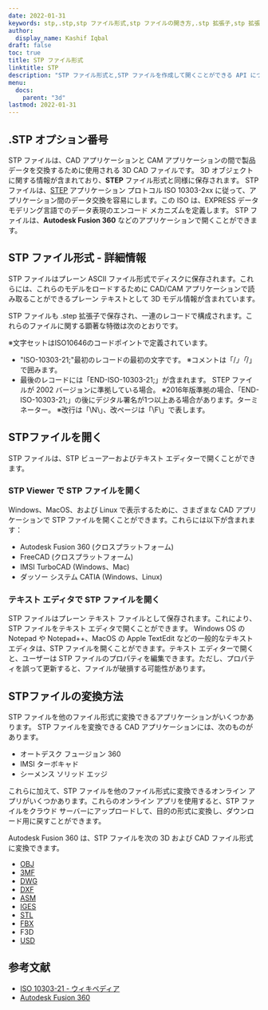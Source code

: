 ```yaml
---
date: 2022-01-31
keywords: stp,.stp,stp ファイル形式,stp ファイルの開き方,.stp 拡張子,stp 拡張子
author:
  display_name: Kashif Iqbal
draft: false
toc: true
title: STP ファイル形式
linktitle: STP
description: "STP ファイル形式と,STP ファイルを作成して開くことができる API について学習します。"
menu:
  docs:
    parent: "3d"
lastmod: 2022-01-31
---
```


## .STP オプション番号

STP ファイルは、CAD アプリケーションと CAM アプリケーションの間で製品データを交換するために使用される 3D CAD ファイルです。 3D オブジェクトに関する情報が含まれており、**STEP** ファイル形式と同様に保存されます。 STP ファイルは、[STEP](/3d/step/) アプリケーション プロトコル ISO 10303-2xx に従って、アプリケーション間のデータ交換を容易にします。この ISO は、EXPRESS データ モデリング言語でのデータ表現のエンコード メカニズムを定義します。 STP ファイルは、**Autodesk Fusion 360** などのアプリケーションで開くことができます。

## STP ファイル形式 - 詳細情報

STP ファイルはプレーン ASCII ファイル形式でディスクに保存されます。これらには、これらのモデルをロードするために CAD/CAM アプリケーションで読み取ることができるプレーン テキストとして 3D モデル情報が含まれています。

STP ファイルも .step 拡張子で保存され、一連のレコードで構成されます。これらのファイルに関する顕著な特徴は次のとおりです。

※文字セットはISO10646のコードポイントで定義されています。
* "ISO-10303-21;"最初のレコードの最初の文字です。
※コメントは「/*」「*/」で囲みます。
* 最後のレコードには「END-ISO-10303-21;」が含まれます。 STEP ファイルが 2002 バージョンに準拠している場合。
※2016年版準拠の場合、「END-ISO-10303-21;」の後にデジタル署名が1つ以上ある場合があります。ターミネーター。
※改行は「\N\」、改ページは「\F\」で表します。

## STPファイルを開く

STP ファイルは、STP ビューアーおよびテキスト エディターで開くことができます。

### STP Viewer で STP ファイルを開く

Windows、MacOS、および Linux で表示するために、さまざまな CAD アプリケーションで STP ファイルを開くことができます。これらには以下が含まれます：

* Autodesk Fusion 360 (クロスプラットフォーム)
* FreeCAD (クロスプラットフォーム)
* IMSI TurboCAD (Windows、Mac)
* ダッソー システム CATIA (Windows、Linux)

### テキスト エディタで STP ファイルを開く

STP ファイルはプレーン テキスト ファイルとして保存されます。これにより、STP ファイルをテキスト エディタで開くことができます。 Windows OS の Notepad や Notepad++、MacOS の Apple TextEdit などの一般的なテキスト エディタは、STP ファイルを開くことができます。テキスト エディターで開くと、ユーザーは STP ファイルのプロパティを編集できます。ただし、プロパティを誤って更新すると、ファイルが破損する可能性があります。

## STPファイルの変換方法

STP ファイルを他のファイル形式に変換できるアプリケーションがいくつかあります。 STP ファイルを変換できる CAD アプリケーションには、次のものがあります。

* オートデスク フュージョン 360
* IMSI ターボキャド
* シーメンス ソリッド エッジ

これらに加えて、STP ファイルを他のファイル形式に変換できるオンライン アプリがいくつかあります。これらのオンライン アプリを使用すると、STP ファイルをクラウド サーバーにアップロードして、目的の形式に変換し、ダウンロード用に戻すことができます。

Autodesk Fusion 360 は、STP ファイルを次の 3D および CAD ファイル形式に変換できます。

* [OBJ](/3d/obj/)
* [3MF](/3d/3mf/)
* [DWG](/cad/dwg/)
* [DXF](/cad/dxf/)
* [ASM](/cad/asm/)
* [IGES](/cad/iges/)
* [STL](/cad/stl/)
* [FBX](/3d/fbx/)
* F3D
* [USD](/3d/usd/)

## 参考文献

* [ISO 10303-21 - ウィキペディア](https://en.wikipedia.org/wiki/ISO_10303-21)
* [Autodesk Fusion 360](https://www.autodesk.com/products/fusion-360/overview)

